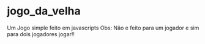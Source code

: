 # jogo_da_velha
Um Jogo simple feito em javascripts 
Obs: Não e feito para um jogador e sim para dois jogadores jogar!!
